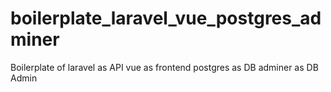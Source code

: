 # boilerplate_laravel_vue_postgres_adminer
Boilerplate of laravel as API vue as frontend postgres as DB adminer as DB Admin
